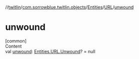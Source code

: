 //[twitlin](../../../index.md)/[com.sorrowblue.twitlin.objects](../../index.md)/[Entities](../index.md)/[URL](index.md)/[unwound](unwound.md)



# unwound  
[common]  
Content  
val [unwound](unwound.md): [Entities.URL.Unwound](-unwound/index.md)? = null  



